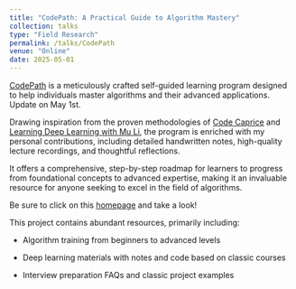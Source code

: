 ```yaml
---
title: "CodePath: A Practical Guide to Algorithm Mastery"
collection: talks
type: "Field Research"
permalink: /talks/CodePath
venue: "Online"
date: 2025-05-01
---
```


[CodePath](https://samuelssj123.github.io/#page-top) is a meticulously crafted self-guided learning program designed to help individuals master algorithms and their advanced applications. Update on May 1st.

Drawing inspiration from the proven methodologies of [Code Caprice](https://space.bilibili.com/525438321?spm_id_from=333.337.0.0) and [Learning Deep Learning with Mu Li](https://space.bilibili.com/1567748478?spm_id_from=333.337.0.0), the program is enriched with my personal contributions, including detailed handwritten notes, high-quality lecture recordings, and thoughtful reflections. 

It offers a comprehensive, step-by-step roadmap for learners to progress from foundational concepts to advanced expertise, making it an invaluable resource for anyone seeking to excel in the field of algorithms.

Be sure to click on this [homepage](https://samuelssj123.github.io/#page-top) and take a look!

This project contains abundant resources, primarily including:

- Algorithm training from beginners to advanced levels

- Deep learning materials with notes and code based on classic courses

- Interview preparation FAQs and classic project examples
